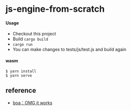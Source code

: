 # js-engine-from-scratch

#### Usage
* Checkout this project
* Build `cargo build`
* `cargo run`
* You can make changes to tests/js/test.js and build again

#### wasm

```
$ yarn install
$ yarn serve
```


## reference

- [boa：OMG it works](https://github.com/boa-dev/boa/commits/46b57f58903a43f740adc5d745656f4770940f0e?after=46b57f58903a43f740adc5d745656f4770940f0e+69&branch=46b57f58903a43f740adc5d745656f4770940f0e&qualified_name=46b57f58903a43f740adc5d745656f4770940f0e)